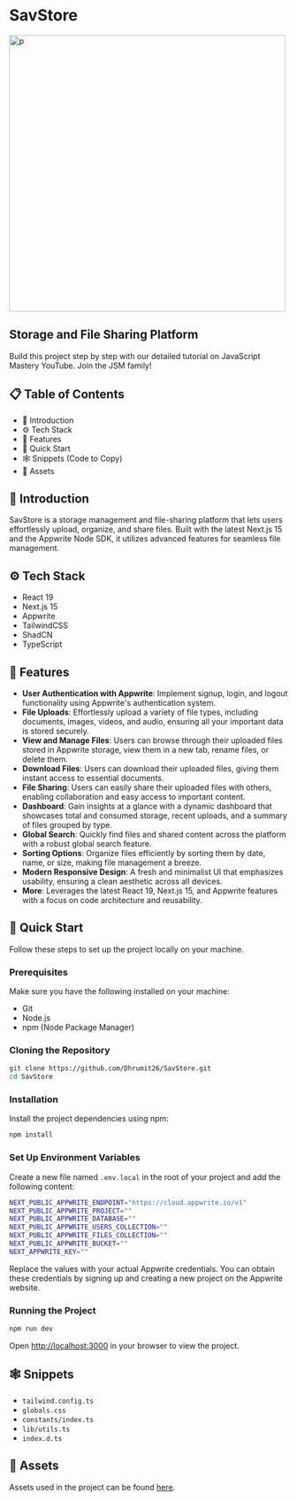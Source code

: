 # SavStore
<img src="https://github.com/user-attachments/assets/5a508e6f-fa93-4ff8-8849-6da331ab3bec" alt="p" width="500">


## Storage and File Sharing Platform

Build this project step by step with our detailed tutorial on JavaScript Mastery YouTube. Join the JSM family!

## 📋 Table of Contents
- 🤖 Introduction
- ⚙️ Tech Stack
- 🔋 Features
- 🤸 Quick Start
- 🕸️ Snippets (Code to Copy)
- 🔗 Assets

## 🤖 Introduction
SavStore is a storage management and file-sharing platform that lets users effortlessly upload, organize, and share files. Built with the latest Next.js 15 and the Appwrite Node SDK, it utilizes advanced features for seamless file management.

## ⚙️ Tech Stack
- React 19
- Next.js 15
- Appwrite
- TailwindCSS
- ShadCN
- TypeScript

## 🔋 Features
- **User Authentication with Appwrite**: Implement signup, login, and logout functionality using Appwrite's authentication system.
- **File Uploads**: Effortlessly upload a variety of file types, including documents, images, videos, and audio, ensuring all your important data is stored securely.
- **View and Manage Files**: Users can browse through their uploaded files stored in Appwrite storage, view them in a new tab, rename files, or delete them.
- **Download Files**: Users can download their uploaded files, giving them instant access to essential documents.
- **File Sharing**: Users can easily share their uploaded files with others, enabling collaboration and easy access to important content.
- **Dashboard**: Gain insights at a glance with a dynamic dashboard that showcases total and consumed storage, recent uploads, and a summary of files grouped by type.
- **Global Search**: Quickly find files and shared content across the platform with a robust global search feature.
- **Sorting Options**: Organize files efficiently by sorting them by date, name, or size, making file management a breeze.
- **Modern Responsive Design**: A fresh and minimalist UI that emphasizes usability, ensuring a clean aesthetic across all devices.
- **More**: Leverages the latest React 19, Next.js 15, and Appwrite features with a focus on code architecture and reusability.

## 🤸 Quick Start
Follow these steps to set up the project locally on your machine.

### Prerequisites
Make sure you have the following installed on your machine:
- Git
- Node.js
- npm (Node Package Manager)

### Cloning the Repository
```sh
git clone https://github.com/Dhrumit26/SavStore.git
cd SavStore
```

### Installation
Install the project dependencies using npm:
```sh
npm install
```

### Set Up Environment Variables
Create a new file named `.env.local` in the root of your project and add the following content:
```sh
NEXT_PUBLIC_APPWRITE_ENDPOINT="https://cloud.appwrite.io/v1"
NEXT_PUBLIC_APPWRITE_PROJECT=""
NEXT_PUBLIC_APPWRITE_DATABASE=""
NEXT_PUBLIC_APPWRITE_USERS_COLLECTION=""
NEXT_PUBLIC_APPWRITE_FILES_COLLECTION=""
NEXT_PUBLIC_APPWRITE_BUCKET=""
NEXT_APPWRITE_KEY=""
```
Replace the values with your actual Appwrite credentials. You can obtain these credentials by signing up and creating a new project on the Appwrite website.

### Running the Project
```sh
npm run dev
```
Open [http://localhost:3000](http://localhost:3000) in your browser to view the project.

## 🕸️ Snippets
- `tailwind.config.ts`
- `globals.css`
- `constants/index.ts`
- `lib/utils.ts`
- `index.d.ts`

## 🔗 Assets
Assets used in the project can be found [here](#).

